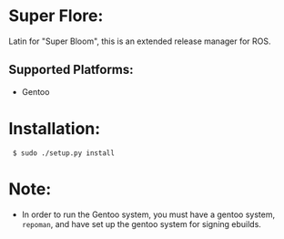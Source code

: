 Super Flore:
=================
Latin for "Super Bloom", this is an extended release manager for
ROS.

Supported Platforms:
--------------------
 * Gentoo

Installation:
=============

```
 $ sudo ./setup.py install
```

Note:
=====
 * In order to run the Gentoo system, you must have a gentoo system,
   `repoman`, and have set up the gentoo system for signing ebuilds.
